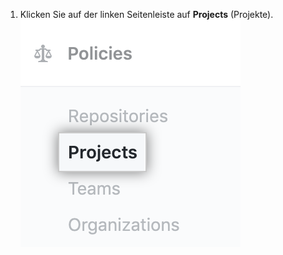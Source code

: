 1. Klicken Sie auf der linken Seitenleiste auf **Projects** (Projekte). ![Registerkarte „Projects“ (Projekte) auf der Seitenleiste mit den Einstellungen des Enterprise-Kontos](/assets/images/help/business-accounts/settings-projects-tab.png)
